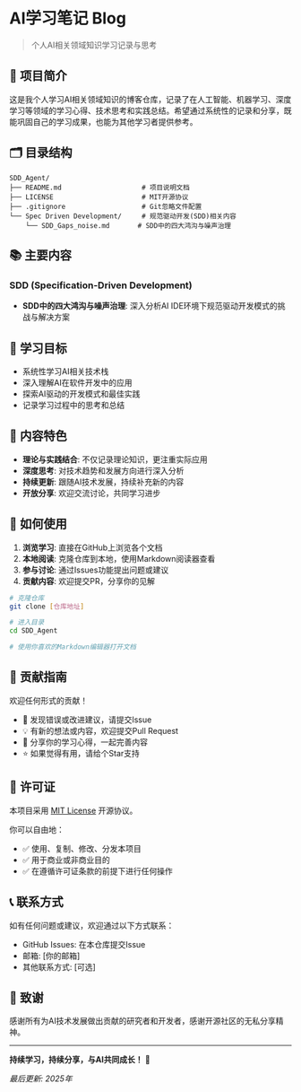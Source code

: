 # AI学习笔记 Blog

> 个人AI相关领域知识学习记录与思考

## 📖 项目简介

这是我个人学习AI相关领域知识的博客仓库，记录了在人工智能、机器学习、深度学习等领域的学习心得、技术思考和实践总结。希望通过系统性的记录和分享，既能巩固自己的学习成果，也能为其他学习者提供参考。

## 🗂️ 目录结构

```
SDD_Agent/
├── README.md                    # 项目说明文档
├── LICENSE                      # MIT开源协议
├── .gitignore                   # Git忽略文件配置
└── Spec Driven Development/     # 规范驱动开发(SDD)相关内容
    └── SDD_Gaps_noise.md       # SDD中的四大鸿沟与噪声治理
```

## 📚 主要内容

### SDD (Specification-Driven Development)
- **SDD中的四大鸿沟与噪声治理**: 深入分析AI IDE环境下规范驱动开发模式的挑战与解决方案

## 🎯 学习目标

- 系统性学习AI相关技术栈
- 深入理解AI在软件开发中的应用
- 探索AI驱动的开发模式和最佳实践
- 记录学习过程中的思考和总结

## 📝 内容特色

- **理论与实践结合**: 不仅记录理论知识，更注重实际应用
- **深度思考**: 对技术趋势和发展方向进行深入分析
- **持续更新**: 跟随AI技术发展，持续补充新的内容
- **开放分享**: 欢迎交流讨论，共同学习进步

## 🚀 如何使用

1. **浏览学习**: 直接在GitHub上浏览各个文档
2. **本地阅读**: 克隆仓库到本地，使用Markdown阅读器查看
3. **参与讨论**: 通过Issues功能提出问题或建议
4. **贡献内容**: 欢迎提交PR，分享你的见解

```bash
# 克隆仓库
git clone [仓库地址]

# 进入目录
cd SDD_Agent

# 使用你喜欢的Markdown编辑器打开文档
```

## 🤝 贡献指南

欢迎任何形式的贡献！

- 🐛 发现错误或改进建议，请提交Issue
- 💡 有新的想法或内容，欢迎提交Pull Request
- 📖 分享你的学习心得，一起完善内容
- ⭐ 如果觉得有用，请给个Star支持

## 📄 许可证

本项目采用 [MIT License](LICENSE) 开源协议。

你可以自由地：
- ✅ 使用、复制、修改、分发本项目
- ✅ 用于商业或非商业目的
- ✅ 在遵循许可证条款的前提下进行任何操作

## 📞 联系方式

如有任何问题或建议，欢迎通过以下方式联系：

- GitHub Issues: 在本仓库提交Issue
- 邮箱: [你的邮箱]
- 其他联系方式: [可选]

## 🙏 致谢

感谢所有为AI技术发展做出贡献的研究者和开发者，感谢开源社区的无私分享精神。

---

**持续学习，持续分享，与AI共同成长！** 🚀

*最后更新: 2025年*